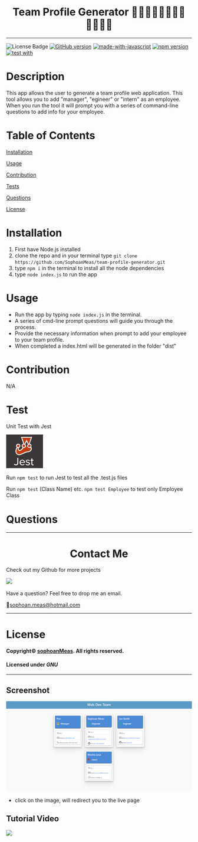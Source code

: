 

<h1 align="center">Team Profile Generator 🧑‍✈️🤵‍♀️👩‍🔧🧑‍🔬👩‍🎓🧑‍🎓</h1>

---

![License Badge](https://img.shields.io/github/license/sophoanMeas/professional-readme-generator?&logo=GNU)
[![GitHub version](https://badge.fury.io/gh/sophoanMeas%2Fteam-profile-generator.svg)](https://badge.fury.io/gh/sophoanMeas%2Fteam-profile-generator.svg)
[![made-with-javascript](https://img.shields.io/badge/Made%20with-JavaScript-1f425f.svg)](https://www.javascript.com)
[![npm version](https://badge.fury.io/js/inquirer.svg)](https://badge.fury.io/js/inquirer)
[![test with](https://img.shields.io/badge/Test%20with-Jest-blue)](https://jestjs.io/)
# Description

This app allows the user to generate a team profile web application. This tool allows you to add "manager", "egineer" or "intern" as an employee. When you run the tool it will prompt you with a series of command-line questions to add info for your employee.

# Table of Contents

[Installation](#installation)

[Usage](#usage)

[Contribution](#contribution)

[Tests](#test)

[Questions](#questions)

[License](#license)

# Installation

1. First have Node.js installed
2. clone the repo and in your terminal type `git clone https://github.com/SophoanMeas/team-profile-generator.git`
3. type `npm i` in the terminal to install all the node dependencies
4. type `node index.js` to run the app
 
# Usage

- Run the app by typing `node index.js` in the terminal. 
- A series of cmd-line prompt questions will guide you through the process. 
- Provide the necessary information when prompt to add your employee to your team profile.
- When completed a index.html will be generated in the folder "dist"
# Contribution

N/A

# Test

Unit Test with Jest

[<img src="./assets/images/jestlogo.png" width="100" target="_blank"/>](https://jestjs.io/)

Run `npm test` to run Jest to test all the .test.js files

Run `npm test` (Class Name) etc. `npm test Employee` to test only Employee Class
# Questions

---

<h1 align="center">Contact Me</h1>


Check out my Github for more projects

[![](https://img.shields.io/badge/github-blue?style=for-the-badge)](https://github.com/sophoanMeas)

Have a question? Feel free to drop me an email.

📧[sophoan.meas@hotmail.com](mailto:sophoan.meas@hotmail.com)

---

# License

#### Copyright© [sophoanMeas](https://github.com/sophoanMeas). All rights reserved.
#### Licensed under *GNU*

---

## Screenshot
![Alt text](./assets/images/screenshot.png)

- click on the image, will redirect you to the live page
## Tutorial Video
[![](./assets/images/video-tutorial.png)](https://drive.google.com/drive/folders/1owQdfGeOZITQP7xq83D-n1IsQUndFNci)

